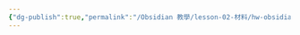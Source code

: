 ```yaml
---
{"dg-publish":true,"permalink":"/Obsidian 教學/lesson-02-材料/hw-obsidian-lesson-2-02/","title":"第二堂課作業-03","tags":["🪨自籌Obsidian工作坊","🎯學習歷程檔案"],"noteIcon":"3","created":"2025-06-17T23:20:00.878+08:00","updated":"2025-06-18T14:32:29.233+08:00"}
---
```


